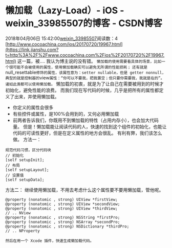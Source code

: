 # 懒加载（Lazy-Load）- iOS - weixin_33985507的博客 - CSDN博客
2018年04月06日 15:42:00[weixin_33985507](https://me.csdn.net/weixin_33985507)阅读数：4
[http://www.cocoachina.com/ios/20170720/19967.html](https://link.jianshu.com?t=http%3A%2F%2Fwww.cocoachina.com%2Fios%2F20170720%2F19967.html)
这一篇，被....
我认为博主说的没有错。
`懒加载的使用需要看具体的场景，比如一个很可能不会被使用的属性，使用懒加载确实可以避免无所谓的性能损耗；`
`还有就是`null_resettable`修饰的属性，该属性意为：setter nullable，但是 getter nonnull，典型的就是控制器的`view`属性：“你可以不要我，把我置空；但只要你需要我，我就是在的”。诸如此类都可以使用懒加载。`
懒加载的初衷，就是为了让自己在需要被用到的时候才初始化，避免性能的浪费。
而我们现在写代码的时候，几乎是把所有的属性都定义了出来，并使用懒加载。
- 你定义的属性会很多
- 有些控件或属性，是100%会用到的，又何必用懒加载
- 前两者告诉我们，你既用不到懒加载的特性（占用内存小），也会加大代码量。
但是！懒加载能让阅读代码的人，快速的找到这个组件的初始化，也能让代码的可读性更好，但是在定义属性的地方会很乱。
有利有弊，我们该怎么做。
方法一：
```
规范代码习惯，区分代码块
// 初始化
[self setupInit];
// 布局
[self setupLayout];
// 设置值
[self setupData];
```
方法二：
继续使用懒加载，不用去考虑什么这个属性要不要用懒加载，管他呢。
```
@property (nonatomic , strong) UIView *firstView;
@property (nonatomic , strong) UIView *secondView;
@property (nonatomic , strong) UIView *thirdView;
// .. NView
@property (nonatomic , strong) NSString *firstPro;
@property (nonatomic , strong) NSArray *secondPro;
@property (nonatomic , strong) NSDictionary *thirdPro;
// .. NProperty
```
`然后在用一个 Xcode 插件，快速生成懒加载代码。`
